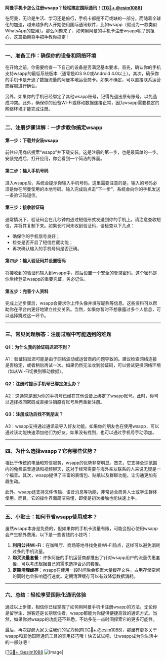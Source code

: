 **阿曼手机卡怎么注册wsapp？轻松搞定国际通讯！[[TG💪+ @esim1088](https://t.me/s/esim1088)]**

在阿曼，无论是生活、学习还是旅行，手机卡都是不可或缺的一部分。而随着全球化的加速，越来越多的人开始使用国际通讯软件，比如wsapp（假设为一款类似WhatsApp的应用）。那么问题来了，如何用阿曼的手机卡注册wsapp呢？别担心，这篇指南将手把手教你搞定！

---

### 一、准备工作：确保你的设备和网络环境

在开始之前，你需要检查一下自己的设备是否满足基本要求。首先，确认你的手机支持wsapp的最低系统版本（通常是iOS 9.0或Android 4.0以上）。其次，确保你的手机卡是开通了数据流量的阿曼本地运营商卡。如果不确定，可以直接联系运营商客服进行确认。

另外，如果你的手机已经绑定了其他wsapp账号，记得先退出原有账号，以免造成冲突。此外，确保你的设备Wi-Fi或移动数据连接正常，因为wsapp需要稳定的网络环境才能完成注册。

---

### 二、注册步骤详解：一步步教你搞定wsapp

#### 第一步：下载并安装wsapp

前往应用商店搜索“wsapp”并下载安装。这是注册的第一步，也是最简单的一步。安装完成后，打开应用，你会看到一个简洁的界面。

#### 第二步：输入手机号码

进入wsapp后，系统会提示你输入手机号码。这里需要注意的是，输入的号码必须是你在阿曼使用的本地号码。输入完成后点击“下一步”，系统会向你的手机发送一条验证码短信。

#### 第三步：接收验证码

通常情况下，验证码会在几秒钟内通过短信形式发送到你的手机上。请注意查收短信，并将其复制下来。如果长时间未收到验证码，请检查以下几点：

- 确保你的手机信号良好；
- 检查是否开启了短信拦截功能；
- 再次确认输入的手机号码是否正确。

#### 第四步：输入验证码并设置密码

将接收到的验证码输入到wsapp中，然后设置一个安全的登录密码。这个密码是你后续登录wsapp的重要凭证，务必记住。

#### 第五步：完善个人资料

完成上述步骤后，wsapp会要求你上传头像并填写昵称等信息。这些资料可以帮助你在平台内更好地建立社交关系。当然，如果你暂时不想暴露过多个人信息，可以选择跳过这一环节。

---

### 三、常见问题解答：注册过程中可能遇到的难题

#### Q1：为什么我的验证码迟迟不到？
A1：验证码延迟可能是由于网络波动或运营商的问题导致的。建议检查网络连接是否稳定，或者稍后再试一次。如果仍然无法收到验证码，可以尝试更换网络环境（如从Wi-Fi切换到移动数据）。

#### Q2：注册时提示手机号已绑定怎么办？
A2：这通常是因为你的手机号已经在其他设备上绑定了wsapp账号。此时，你可以选择找回密码或直接注销原有账号后再重新注册。

#### Q3：注册成功后找不到朋友？
A3：wsapp支持通过通讯录导入好友功能。如果你的朋友也在使用wsapp，可以通过该功能快速添加他们为好友。如果没有找到，也可以通过手机号手动添加。

---

### 四、为什么选择wsapp？它有哪些优势？

相比于传统的电话和短信服务，wsapp的优势非常明显。首先，它支持全球范围内的免费语音通话和视频聊天，这对于经常需要与海外亲友联系的人来说无疑是一个福音。其次，wsapp提供了丰富的表情包、贴纸以及群聊功能，让沟通更加有趣生动。

此外，wsapp还支持文件传输、语音消息等功能，非常适合商务人士或学生群体使用。而且，它的操作界面简洁易懂，即使是初次接触也能快速上手。

---

### 五、小贴士：如何节省wsapp使用成本？

虽然wsapp本身是免费的，但如果你的手机卡流量有限，可能会担心使用wsapp会产生额外费用。以下是一些省钱的小技巧：

1. **利用公共Wi-Fi**：在咖啡厅、商场等地寻找免费Wi-Fi热点，这样可以避免消耗过多的手机流量。
2. **购买流量套餐**：许多阿曼的手机运营商都推出了针对wsapp用户的流量优惠套餐，可以考虑根据自己的需求选择合适的套餐。
3. **定期清理缓存**：wsapp在使用一段时间后会积累大量缓存文件，占用存储空间的同时也会影响运行速度。定期清理缓存可以有效降低数据消耗。

---

### 六、总结：轻松享受国际化通讯体验

通过以上步骤，相信你已经掌握了如何用阿曼手机卡注册wsapp的方法。无论你是留学生、游客还是长期居住者，wsapp都能为你提供便捷高效的通讯方式。当然，如果你对wsapp的功能还不熟悉，不妨多花一点时间探索它的更多可能性。

最后，再次提醒大家关注我们的官方频道[[TG💪+ @esim1088](https://t.me/s/esim1088)]，那里有更多关于wsapp和其他国际通讯工具的实用技巧哦！快去试试吧，让wsapp成为你生活中的一部分吧！

[[TG💪+ @esim1088](https://t.me/s/esim1088) ![Image](https://i.postimg.cc/4NQfJmqS/Snipaste-2025-05-13-00-14-12.png)]
